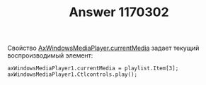 ﻿---
title: "Answer 1170302"
se.owner.user_id: 240512
se.owner.display_name: "MSDN.WhiteKnight"
se.owner.link: "https://ru.stackoverflow.com/users/240512/msdn-whiteknight"
se.answer_id: 1170302
se.question_id: 1169909
se.post_type: answer
se.is_accepted: False
---
<p>Свойство <a href="https://docs.microsoft.com/en-us/windows/win32/wmp/axwmplib-axwindowsmediaplayer-currentmedia--vb-and-c" rel="nofollow noreferrer">AxWindowsMediaPlayer.currentMedia</a> задает текущий воспроизводимый элемент:</p>

<pre><code>axWindowsMediaPlayer1.currentMedia = playlist.Item[3];
axWindowsMediaPlayer1.Ctlcontrols.play();
</code></pre>
